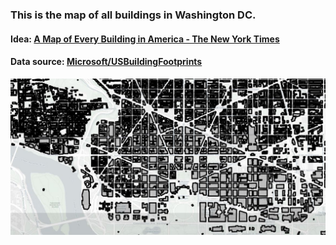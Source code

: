 ### This is the map of all buildings in Washington DC.

#### Idea: [A Map of Every Building in America - The New York Times](https://www.nytimes.com/interactive/2018/10/12/us/map-of-every-building-in-the-united-states.html)

#### Data source: [Microsoft/USBuildingFootprints](https://github.com/Microsoft/USBuildingFootprints)

![](Buildings.JPG)

